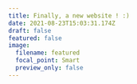 ```yaml
---
title: Finally, a new website ! :)
date: 2021-08-23T15:03:31.174Z
draft: false
featured: false
image:
  filename: featured
  focal_point: Smart
  preview_only: false
---
```

